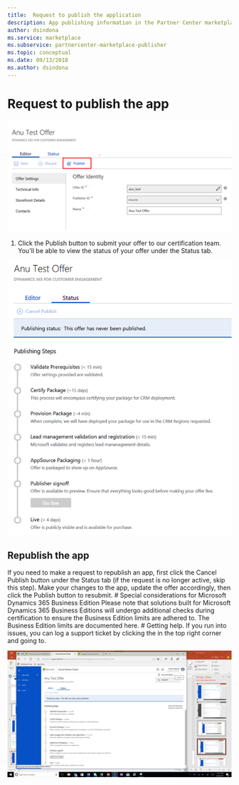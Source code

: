 ```yaml
---
title:  Request to publish the application 
description: App publishing information in the Partner Center marketplace.
author: dsindona
ms.service: marketplace
ms.subservice: partnercenter-marketplace-publisher
ms.topic: conceptual
ms.date: 09/13/2018
ms.author: dsindona
---
```


# Request to publish the app

![Click to Publish](./media/CRMScreenShot18.png)

1. Click the Publish button to submit your offer to our certification team. You'll be able to view the status of your offer under the Status tab.

![Review publication Status](./media/CRMScreenShot19.png)

## Republish the app

 If you need to make a request to republish an app, first click the Cancel Publish button under the Status tab (if the request is no longer active, skip this step). Make your changes to the app, update the offer accordingly, then click the Publish button to resubmit. # Special considerations for Microsoft Dynamics 365 Business Edition Please note that solutions built for Microsoft Dynamics 365 Business Editions will undergo additional checks during certification to ensure the Business Edition limits are adhered to. The Business Edition limits are documented here. # Getting help. If you run into issues, you can log a support ticket by clicking the in the top right corner and going to.

![Re-publishing the application](./media/CRMScreenShot20.png)
